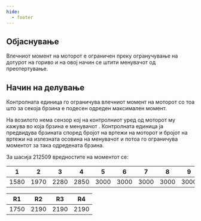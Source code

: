 ```yaml
---
hide:
  - footer
---
```


## Објаснување

Влечниот момент на моторот е ограничен преку огранучување на дотурот на гориво и на овој начин се штити менувачот од преотертување.

## Начин на делување

Контролната единица го ограничува влечниот момент на моторот со тоа што за секоја брзина е подесен одреден максимален момент.

На возилото нема сензор кој на контролниот уред од моторот му кажува во која брзина е менувачот . Контролната единица ја предвидува брзината според бројот на вртежи на моторот и бројот на вртежи на излезната осовина на менувачот  и потоа го ограничува моментот за така одредената брзина.

За шасија 212509 вредностите на моментот се:

|1|2|3|4|5|6|7|8|9|10|11|12|13|14|15|16|
|-|-|-|-|-|-|-|-|-|-|-|-|-|-|-|-|
|1580|1970|2280|2850|3000|3000|3000|3000|3000|3000|3000|3000|3000|3000|3000|3000|

|R1|R2|R3|R4|
|-|-|-|-|
|1750|2190|2190|2190|